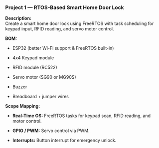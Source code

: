 ### **Project 1 — RTOS-Based Smart Home Door Lock**

**Description:**  
Create a smart home door lock using FreeRTOS with task scheduling for keypad input, RFID reading, and servo motor control.

**BOM:**

- ESP32 (better Wi-Fi support & FreeRTOS built-in)
    
- 4x4 Keypad module
    
- RFID module (RC522)
    
- Servo motor (SG90 or MG90S)
    
- Buzzer
    
- Breadboard + jumper wires
    

**Scope Mapping:**

- **Real-Time OS:** FreeRTOS tasks for keypad scan, RFID reading, and motor control.
    
- **GPIO / PWM:** Servo control via PWM.
    
- **Interrupts:** Button interrupt for emergency unlock.